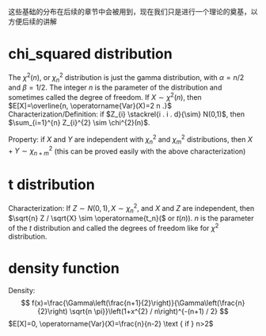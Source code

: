 这些基础的分布在后续的章节中会被用到，现在我们只是进行一个理论的奠基，以方便后续的讲解

# chi_squared distribution

The $\chi^{2}(n)$, or $\chi_{n}^{2}$ distribution is just the gamma distribution, with $\alpha=n / 2$ and $\beta=1 / 2$. The integer $n$ is the parameter of the distribution and sometimes called the degree of freedom. If $X \sim \chi^{2}(n)$, then $E[X]=\overline{n, \operatorname{Var}(X)=2 n .}$
Characterization/Definition: if $Z_{i} \stackrel{i . i . d}{\sim} N(0,1)$, then $\sum_{i=1}^{n} Z_{i}^{2} \sim \chi^{2}(n)$.

Property: if $X$ and $Y$ are independent with $\chi_{n}^{2}$ and $\chi_{m}^{2}$ distributions, then $X+Y \sim \chi_{n+m}^{2}$ (this can be proved easily with the above characterization)

# t distribution

Characterization:
If $Z \sim N(0,1), X \sim \chi_{n}^{2}$, and $X$ and $Z$ are independent, then $\sqrt{n} Z / \sqrt{X} \sim \operatorname{t_n}($ or $t(n))$. $n$ is the parameter of the $t$ distribution and called the degrees of freedom like for $\chi^{2}$ distribution.

# density function

Density:
$$
f(x)=\frac{\Gamma\left(\frac{n+1}{2}\right)}{\Gamma\left(\frac{n}{2}\right) \sqrt{n \pi}}\left(1+x^{2} / n\right)^{-(n+1) / 2}
$$
$E[X]=0, \operatorname{Var}(X)=\frac{n}{n-2} \text { if } n>2$